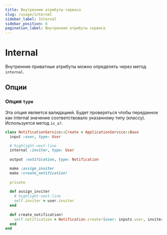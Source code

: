 ```yaml
---
title: Внутренние атрибуты сервиса
slug: /usage/internal
sidebar_label: Internal
sidebar_position: 6
pagination_label: Внутренние атрибуты сервиса
---
```


# Internal

Внутренние приватные атрибуты можно определять через метод `internal`.

## Опции

### Опция `type`

Эта опция является валидацией.
Будет проверяться чтобы переданное как internal значение соответствовало указанному типу (классу).
Используется метод `is_a?`.

```ruby
class NotificationService::Create < ApplicationService::Base
  input :user, type: User

  # highlight-next-line
  internal :inviter, type: User
  
  output :notification, type: Notification

  make :assign_inviter
  make :create_notification!
  
  private
  
  def assign_inviter
    # highlight-next-line
    self.inviter = user.inviter
  end
  
  def create_notification!
    self.notification = Notification.create!(user: inputs.user, inviter:)
  end
end
```

